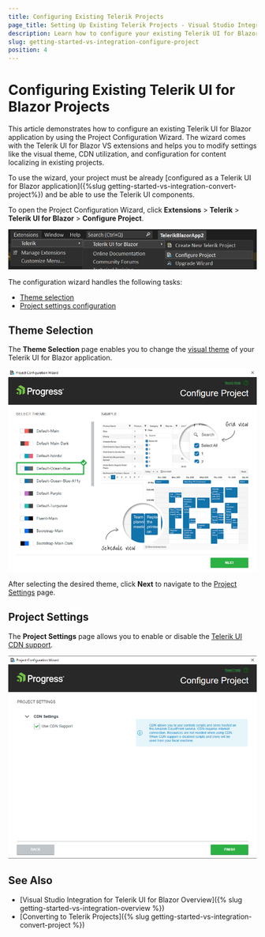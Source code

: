 ```yaml
---
title: Configuring Existing Telerik Projects
page_title: Setting Up Existing Telerik Projects - Visual Studio Integration
description: Learn how to configure your existing Telerik UI for Blazor application with a few clicks by using the Project Configuration Wizard supporting the Visual Studio (VS) extensions.
slug: getting-started-vs-integration-configure-project
position: 4
---
```


# Configuring Existing Telerik UI for Blazor Projects

This article demonstrates how to configure an existing Telerik UI for Blazor application by using the Project Configuration Wizard. The wizard comes with the Telerik UI for Blazor VS extensions and helps you to modify settings like the visual theme, CDN utilization, and configuration for content localizing in existing projects.

To use the wizard, your project must be already [configured as a Telerik UI for Blazor application]({%slug getting-started-vs-integration-convert-project%}) and be able to use the Telerik UI components.

To open the Project Configuration Wizard, click **Extensions** > **Telerik** > **Telerik UI for Blazor** > **Configure Project**.

![Telerik UI for Blazor Visual Studio 2022 Extensions menu](../vs-integration/images/configure-project-open.png)

The configuration wizard handles the following tasks:  
- [Theme selection](#theme-selection)
- [Project settings configuration](#project-settings)

## Theme Selection

The **Theme Selection** page enables you to change the [visual theme](/blazor-ui/styling-and-themes/overview#built-in-themes) of your Telerik UI for Blazor application.

![Theme Selection menu in the Project Configuration Wizard](../vs-integration/images/configure-theme.png)

After selecting the desired theme, click **Next** to navigate to the [Project Settings](#project-settings) page.

## Project Settings

The **Project Settings** page allows you to enable or disable the [Telerik UI CDN support](/blazor-ui/getting-started/what-you-need#using-cdn).

![Project Settings dialog in the Project Configuration Wizard](../vs-integration/images/configure-settings.png)

## See Also

* [Visual Studio Integration for Telerik UI for Blazor Overview]({% slug getting-started-vs-integration-overview %})
* [Converting to Telerik Projects]({% slug getting-started-vs-integration-convert-project %})

